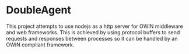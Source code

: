 DoubleAgent
===========

This project attempts to use nodejs as a http server for OWIN middleware and web frameworks. 
This is achieved by using protocol buffers to send requests and responses between processes so it can be handled by an OWIN compliant framework.
